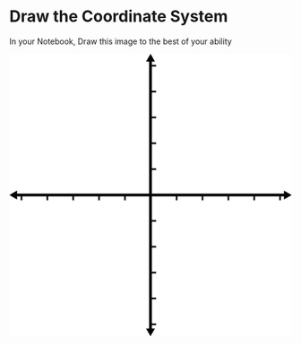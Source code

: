 # Draw the Coordinate System

In your Notebook, Draw this image to the best of your ability

<img src="Coordinates.gif" />
